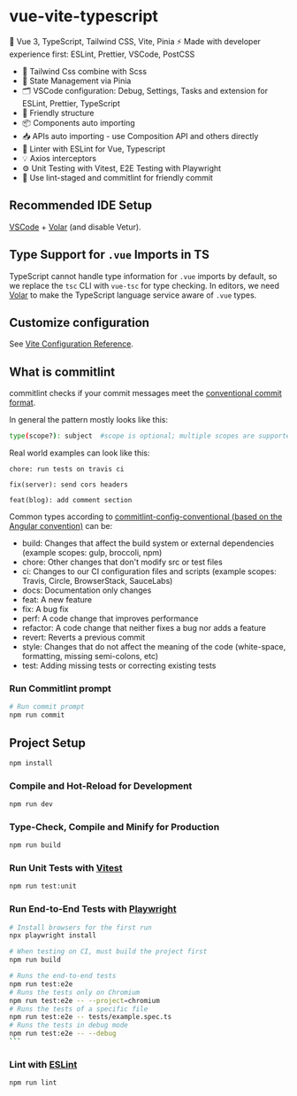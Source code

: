 # vue-vite-typescript

🚀 Vue 3, TypeScript, Tailwind CSS, Vite, Pinia ⚡️ Made with developer experience first: ESLint, Prettier, VSCode, PostCSS

- 🎁 Tailwind Css combine with Scss
- 🍍 State Management via Pinia
- 🗂 VSCode configuration: Debug, Settings, Tasks and extension for ESLint, Prettier, TypeScript
- 🚓 Friendly structure
- 📦 Components auto importing
- 📥 APIs auto importing - use Composition API and others directly
- 📏 Linter with ESLint for Vue, Typescript
- 💡 Axios interceptors
- ⚙️ Unit Testing with Vitest, E2E Testing with Playwright
- 🦔 Use lint-staged and commitlint for friendly commit

## Recommended IDE Setup

[VSCode](https://code.visualstudio.com/) + [Volar](https://marketplace.visualstudio.com/items?itemName=Vue.volar) (and disable Vetur).

## Type Support for `.vue` Imports in TS

TypeScript cannot handle type information for `.vue` imports by default, so we replace the `tsc` CLI with `vue-tsc` for type checking. In editors, we need [Volar](https://marketplace.visualstudio.com/items?itemName=Vue.volar) to make the TypeScript language service aware of `.vue` types.

## Customize configuration

See [Vite Configuration Reference](https://vitejs.dev/config/).

## What is commitlint

commitlint checks if your commit messages meet the [conventional commit format](https://conventionalcommits.org).

In general the pattern mostly looks like this:

```sh
type(scope?): subject  #scope is optional; multiple scopes are supported (current delimiter options: "/", "\" and ",")
```

Real world examples can look like this:

```text
chore: run tests on travis ci
```

```text
fix(server): send cors headers
```

```text
feat(blog): add comment section
```

Common types according to [commitlint-config-conventional (based on the Angular convention)](https://github.com/conventional-changelog/commitlint/tree/master/@commitlint/config-conventional#type-enum) can be:

- build:  Changes that affect the build system or external dependencies (example scopes: gulp, broccoli, npm) 
- chore: Other changes that don't modify src or test files 
- ci: Changes to our CI configuration files and scripts (example scopes: Travis, Circle, BrowserStack, SauceLabs) 
- docs: Documentation only changes 
- feat:  A new feature 
- fix: A bug fix 
- perf: A code change that improves performance 
- refactor: A code change that neither fixes a bug nor adds a feature 
- revert: Reverts a previous commit 
- style: Changes that do not affect the meaning of the code (white-space, formatting, missing semi-colons, etc) 
- test: Adding missing tests or correcting existing tests 

### Run Commitlint prompt

```sh
# Run commit prompt
npm run commit
```

## Project Setup

```sh
npm install
```

### Compile and Hot-Reload for Development

```sh
npm run dev
```

### Type-Check, Compile and Minify for Production

```sh
npm run build
```

### Run Unit Tests with [Vitest](https://vitest.dev/)

```sh
npm run test:unit
```

### Run End-to-End Tests with [Playwright](https://playwright.dev)

````sh
# Install browsers for the first run
npx playwright install

# When testing on CI, must build the project first
npm run build

# Runs the end-to-end tests
npm run test:e2e
# Runs the tests only on Chromium
npm run test:e2e -- --project=chromium
# Runs the tests of a specific file
npm run test:e2e -- tests/example.spec.ts
# Runs the tests in debug mode
npm run test:e2e -- --debug
```
````

### Lint with [ESLint](https://eslint.org/)

```sh
npm run lint
```
